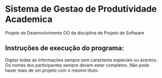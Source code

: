 # Sistema de Gestao de Produtividade Academica
Projeto de Desenvolvimento OO da disciplina de Projeto de Software
## Instruções de execução do programa:
Digitar todas as informações sempre sem caracteres especiais ou acentos. Os nomes dos participantes sempre devem estar completos. Não pode haver mais de um projeto com o mesmo título. 
